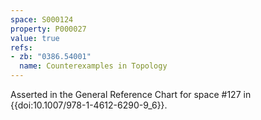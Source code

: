 ```yaml
---
space: S000124
property: P000027
value: true
refs:
- zb: "0386.54001"
  name: Counterexamples in Topology
---
```


Asserted in the General Reference Chart for space #127 in
{{doi:10.1007/978-1-4612-6290-9_6}}.
